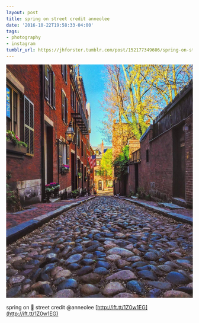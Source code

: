```yaml
---
layout: post
title: spring on street credit anneolee
date: '2016-10-22T19:58:33-04:00'
tags:
- photography
- instagram
tumblr_url: https://jhforster.tumblr.com/post/152177349606/spring-on-street-credit-anneolee
---
```

 ![](/tumblr_files/tumblr_o6igjpre0H1uxadqoo1_1280.jpg)  

spring on 🌰 street credit @anneolee [http://ift.tt/1Z0w1EG](http://ift.tt/1Z0w1EG)

